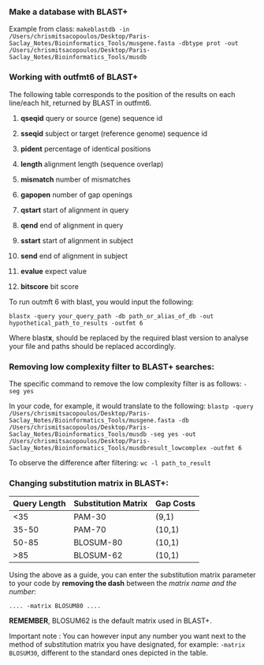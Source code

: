 ### Make a database with BLAST+
Example from class:
`makeblastdb -in /Users/chrismitsacopoulos/Desktop/Paris-Saclay_Notes/Bioinformatics_Tools/musgene.fasta -dbtype prot -out /Users/chrismitsacopoulos/Desktop/Paris-Saclay_Notes/Bioinformatics_Tools/musdb`

### Working with outfmt6 of BLAST+

The following table corresponds to the position of the results on each line/each hit, returned by BLAST in outfmt6.

1.  **qseqid**      query or source (gene) sequence id

2.  **sseqid**      subject or target (reference genome) sequence id

3.  **pident**      percentage of identical positions

4.  **length**      alignment length (sequence overlap)

5.  **mismatch**    number of mismatches

6.  **gapopen**     number of gap openings

7.  **qstart**      start of alignment in query

8.  **qend**        end of alignment in query

9.  **sstart**      start of alignment in subject

10.  **send**        end of alignment in subject

11.  **evalue**      expect value

12.  **bitscore**    bit score

To run outmft 6 with blast, you would input the following:

`blastx -query your_query_path -db path_or_alias_of_db -out hypothetical_path_to_results -outfmt 6`

Where blast**x**, should be replaced by the required blast version to analyse your file and paths should be replaced accordingly. 

### Removing low complexity filter to BLAST+ searches:

The specific command to remove the low complexity filter is as follows:
`-seg yes`

In your code, for example, it would translate to the following:
`blastp -query  /Users/chrismitsacopoulos/Desktop/Paris-Saclay_Notes/Bioinformatics_Tools/musgene.fasta -db /Users/chrismitsacopoulos/Desktop/Paris-Saclay_Notes/Bioinformatics_Tools/musdb -seg yes -out /Users/chrismitsacopoulos/Desktop/Paris-Saclay_Notes/Bioinformatics_Tools/musdbresult_lowcomplex -outfmt 6`

To observe the difference after filtering:
`wc -l path_to_result`

### Changing substitution matrix in BLAST+:

| Query Length | Substitution Matrix | Gap Costs  |
|--------------|---------------------|------------|
| <35          | PAM-30              | (9,1)      |
| 35-50        | PAM-70              | (10,1)     |
| 50-85        | BLOSUM-80           | (10,1)     |
| >85          | BLOSUM-62           | (10,1)     |

Using the above as a guide, you can enter the substitution matrix parameter to your code by **removing the dash** between the *matrix name and the number*:

`.... -matrix BLOSUM80 ....`

**REMEMBER**, BLOSUM62 is the default matrix used in BLAST+.

Important note
: You can however input any number you want next to the method of substitution matrix you have designated, for example:
`-matrix BLOSUM30`, different to the standard ones depicted in the table.



